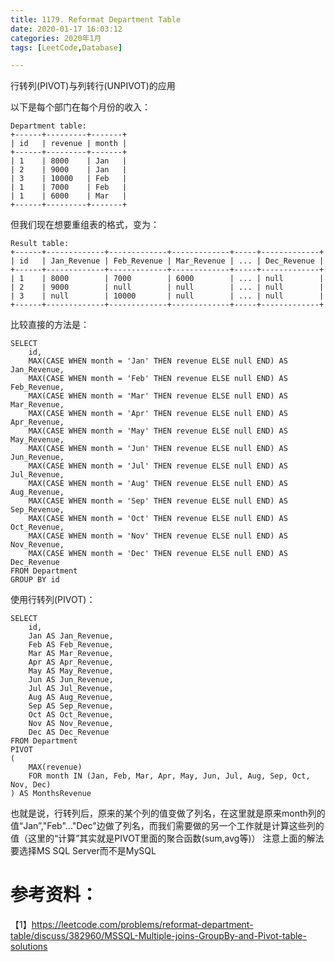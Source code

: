 ```yaml
---
title: 1179. Reformat Department Table
date: 2020-01-17 16:03:12
categories: 2020年1月
tags: [LeetCode,Database]

---
```


行转列(PIVOT)与列转行(UNPIVOT)的应用

<!-- more -->


以下是每个部门在每个月份的收入：

    Department table:
    +------+---------+-------+
    | id   | revenue | month |
    +------+---------+-------+
    | 1    | 8000    | Jan   |
    | 2    | 9000    | Jan   |
    | 3    | 10000   | Feb   |
    | 1    | 7000    | Feb   |
    | 1    | 6000    | Mar   |
    +------+---------+-------+
但我们现在想要重组表的格式，变为：

    Result table:
    +------+-------------+-------------+-------------+-----+-------------+
    | id   | Jan_Revenue | Feb_Revenue | Mar_Revenue | ... | Dec_Revenue |
    +------+-------------+-------------+-------------+-----+-------------+
    | 1    | 8000        | 7000        | 6000        | ... | null        |
    | 2    | 9000        | null        | null        | ... | null        |
    | 3    | null        | 10000       | null        | ... | null        |
    +------+-------------+-------------+-------------+-----+-------------+

比较直接的方法是：

    SELECT
        id,
        MAX(CASE WHEN month = 'Jan' THEN revenue ELSE null END) AS Jan_Revenue,
        MAX(CASE WHEN month = 'Feb' THEN revenue ELSE null END) AS Feb_Revenue,
        MAX(CASE WHEN month = 'Mar' THEN revenue ELSE null END) AS Mar_Revenue,
        MAX(CASE WHEN month = 'Apr' THEN revenue ELSE null END) AS Apr_Revenue,
        MAX(CASE WHEN month = 'May' THEN revenue ELSE null END) AS May_Revenue,
        MAX(CASE WHEN month = 'Jun' THEN revenue ELSE null END) AS Jun_Revenue,
        MAX(CASE WHEN month = 'Jul' THEN revenue ELSE null END) AS Jul_Revenue,
        MAX(CASE WHEN month = 'Aug' THEN revenue ELSE null END) AS Aug_Revenue,
        MAX(CASE WHEN month = 'Sep' THEN revenue ELSE null END) AS Sep_Revenue,
        MAX(CASE WHEN month = 'Oct' THEN revenue ELSE null END) AS Oct_Revenue,
        MAX(CASE WHEN month = 'Nov' THEN revenue ELSE null END) AS Nov_Revenue,
        MAX(CASE WHEN month = 'Dec' THEN revenue ELSE null END) AS Dec_Revenue
    FROM Department
    GROUP BY id

使用行转列(PIVOT)：

    SELECT
        id,
        Jan AS Jan_Revenue,
        Feb AS Feb_Revenue,
        Mar AS Mar_Revenue,
        Apr AS Apr_Revenue,
        May AS May_Revenue,
        Jun AS Jun_Revenue,
        Jul AS Jul_Revenue,
        Aug AS Aug_Revenue,
        Sep AS Sep_Revenue,
        Oct AS Oct_Revenue,
        Nov AS Nov_Revenue,
        Dec AS Dec_Revenue
    FROM Department
    PIVOT
    (
        MAX(revenue)
        FOR month IN (Jan, Feb, Mar, Apr, May, Jun, Jul, Aug, Sep, Oct, Nov, Dec)        
    ) AS MonthsRevenue

也就是说，行转列后，原来的某个列的值变做了列名，在这里就是原来month列的值“Jan”,"Feb"..."Dec"边做了列名，而我们需要做的另一个工作就是计算这些列的值（这里的“计算”其实就是PIVOT里面的聚合函数(sum,avg等)）
注意上面的解法要选择MS SQL Server而不是MySQL


# 参考资料：
【1】https://leetcode.com/problems/reformat-department-table/discuss/382960/MSSQL-Multiple-joins-GroupBy-and-Pivot-table-solutions
